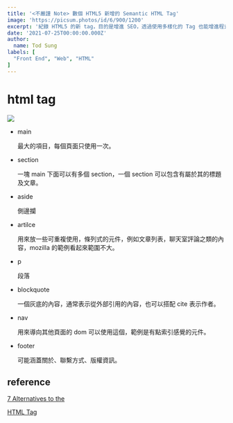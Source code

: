 ```yaml
---
title: '<不嚴謹 Note> 數個 HTML5 新增的 Semantic HTML Tag'
image: 'https://picsum.photos/id/6/900/1200'
excerpt: '紀錄 HTML5 的新 tag，目的是增進 SEO，透過使用多樣化的 Tag 也能增進程式碼的可讀性，如果你目前還是持續不停的使用 div 撰寫程式碼，不彷進來看看有什麼常見的 tag 是你可以套用的！'
date: '2021-07-25T00:00:00.000Z'
author:
  name: Tod Sung
labels: [
  "Front End", "Web", "HTML"
]
---
```


# html tag

![](https://i.imgur.com/3md9I34.png)

* main

  最大的項目，每個頁面只使用一次。

* section

  一塊 main 下面可以有多個 section，一個 section 可以包含有屬於其的標題及文章。

* aside

  側邊攔

* artilce

  用來放一些可重複使用，條列式的元件，例如文章列表，聊天室評論之類的內容，mozilla 的範例看起來範圍不大。

* p

  段落

* blockquote

  一個灰底的內容，通常表示從外部引用的內容，也可以搭配 cite 表示作者。

* nav

  用來導向其他頁面的 dom 可以使用這個，範例是有點索引感覺的元件。

* footer

  可能涵蓋關於、聯繫方式、版權資訊。

## reference

[7 Alternatives to the <div> HTML Tag](https://medium.com/@zac_heisey/7-alternatives-to-the-div-html-tag-7c888c7b5036)